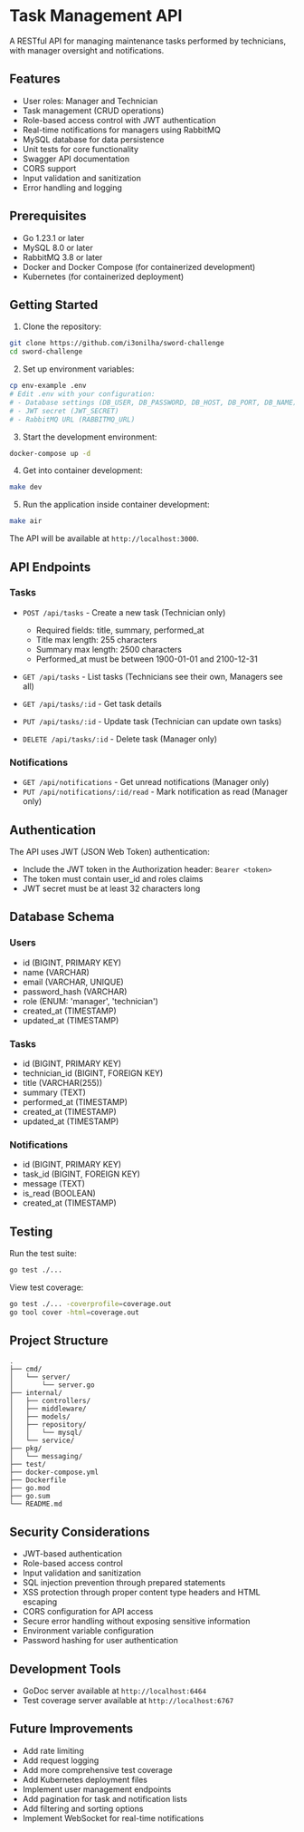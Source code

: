 # Task Management API

A RESTful API for managing maintenance tasks performed by technicians, with manager oversight and notifications.

## Features

- User roles: Manager and Technician
- Task management (CRUD operations)
- Role-based access control with JWT authentication
- Real-time notifications for managers using RabbitMQ
- MySQL database for data persistence
- Unit tests for core functionality
- Swagger API documentation
- CORS support
- Input validation and sanitization
- Error handling and logging

## Prerequisites

- Go 1.23.1 or later
- MySQL 8.0 or later
- RabbitMQ 3.8 or later
- Docker and Docker Compose (for containerized development)
- Kubernetes (for containerized deployment)

## Getting Started

1. Clone the repository:
```bash
git clone https://github.com/i3onilha/sword-challenge 
cd sword-challenge
```

2. Set up environment variables:
```bash
cp env-example .env
# Edit .env with your configuration:
# - Database settings (DB_USER, DB_PASSWORD, DB_HOST, DB_PORT, DB_NAME)
# - JWT secret (JWT_SECRET)
# - RabbitMQ URL (RABBITMQ_URL)
```

3. Start the development environment:
```bash
docker-compose up -d
```

4. Get into container development:
```bash
make dev
```

5. Run the application inside container development:
```bash
make air
```

The API will be available at `http://localhost:3000`.

## API Endpoints

### Tasks

- `POST /api/tasks` - Create a new task (Technician only)
  - Required fields: title, summary, performed_at
  - Title max length: 255 characters
  - Summary max length: 2500 characters
  - Performed_at must be between 1900-01-01 and 2100-12-31

- `GET /api/tasks` - List tasks (Technicians see their own, Managers see all)
- `GET /api/tasks/:id` - Get task details
- `PUT /api/tasks/:id` - Update task (Technician can update own tasks)
- `DELETE /api/tasks/:id` - Delete task (Manager only)

### Notifications

- `GET /api/notifications` - Get unread notifications (Manager only)
- `PUT /api/notifications/:id/read` - Mark notification as read (Manager only)

## Authentication

The API uses JWT (JSON Web Token) authentication:
- Include the JWT token in the Authorization header: `Bearer <token>`
- The token must contain user_id and roles claims
- JWT secret must be at least 32 characters long

## Database Schema

### Users
- id (BIGINT, PRIMARY KEY)
- name (VARCHAR)
- email (VARCHAR, UNIQUE)
- password_hash (VARCHAR)
- role (ENUM: 'manager', 'technician')
- created_at (TIMESTAMP)
- updated_at (TIMESTAMP)

### Tasks
- id (BIGINT, PRIMARY KEY)
- technician_id (BIGINT, FOREIGN KEY)
- title (VARCHAR(255))
- summary (TEXT)
- performed_at (TIMESTAMP)
- created_at (TIMESTAMP)
- updated_at (TIMESTAMP)

### Notifications
- id (BIGINT, PRIMARY KEY)
- task_id (BIGINT, FOREIGN KEY)
- message (TEXT)
- is_read (BOOLEAN)
- created_at (TIMESTAMP)

## Testing

Run the test suite:
```bash
go test ./...
```

View test coverage:
```bash
go test ./... -coverprofile=coverage.out
go tool cover -html=coverage.out
```

## Project Structure

```
.
├── cmd/
│   └── server/
│       └── server.go
├── internal/
│   ├── controllers/
│   ├── middleware/
│   ├── models/
│   ├── repository/
│   │   └── mysql/
│   └── service/
├── pkg/
│   └── messaging/
├── test/
├── docker-compose.yml
├── Dockerfile
├── go.mod
├── go.sum
└── README.md
```

## Security Considerations

- JWT-based authentication
- Role-based access control
- Input validation and sanitization
- SQL injection prevention through prepared statements
- XSS protection through proper content type headers and HTML escaping
- CORS configuration for API access
- Secure error handling without exposing sensitive information
- Environment variable configuration
- Password hashing for user authentication

## Development Tools

- GoDoc server available at `http://localhost:6464`
- Test coverage server available at `http://localhost:6767`

## Future Improvements

- Add rate limiting
- Add request logging
- Add more comprehensive test coverage
- Add Kubernetes deployment files
- Implement user management endpoints
- Add pagination for task and notification lists
- Add filtering and sorting options
- Implement WebSocket for real-time notifications 